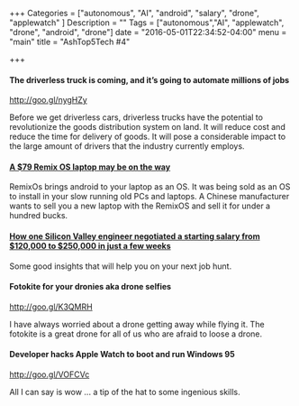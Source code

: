 +++
Categories = ["autonomous", "AI", "android", "salary", "drone", "applewatch" ]
Description = ""
Tags = ["autonomous","AI", "applewatch", "drone", "android", "drone"]
date = "2016-05-01T22:34:52-04:00"
menu = "main"
title = "AshTop5Tech #4"

+++

#### The driverless truck is coming, and it’s going to automate millions of jobs
http://goo.gl/nygHZy


Before we get driverless cars, driverless trucks have the potential to revolutionize the goods distribution system on land. It will reduce cost and reduce the time for delivery of goods. It will pose a considerable impact to the large amount of drivers that the industry currently employs.

#### [A $79 Remix OS laptop may be on the way](http://goo.gl/JLOq0K)


RemixOs brings android to your laptop as an OS. It was being sold as an
OS to install in your slow running old PCs and laptops. A Chinese manufacturer wants to sell you a new laptop with the RemixOS and sell it for under a hundred bucks.


#### [How one Silicon Valley engineer negotiated a starting salary from $120,000 to $250,000 in just a few weeks](https://goo.gl/qnWnL5)


Some good insights that will help you on your next job hunt.

#### Fotokite for your dronies aka  drone selfies
http://goo.gl/K3QMRH


I have always worried about a drone getting away while flying it. The fotokite is a great drone for all of us who are afraid to loose a drone.

#### Developer hacks Apple Watch to boot and run Windows 95
http://goo.gl/VOFCVc


All I can say is wow ... a tip of the hat to some ingenious skills.
